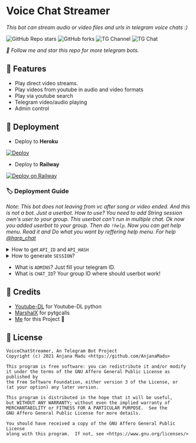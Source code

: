 # Voice Chat Streamer
_This bot can stream audio or video files and urls in telegram voice chats :)_

![GitHub Repo stars](https://img.shields.io/github/stars/AnjanaMadu/VoiceChatStreamer?color=green&style=for-the-badge&logo=github)
![GitHub forks](https://img.shields.io/github/forks/AnjanaMadu/VoiceChatStreamer?color=green&style=for-the-badge&logo=github)
![TG Channel](https://img.shields.io/badge/channel-@harp__tech-red?style=for-the-badge&logo=telegram)
![TG Chat](https://img.shields.io/badge/dynamic/json?color=red&label=Support&query=online&url=https%3A%2F%2Fonline-users-api.up.railway.app%2Fcheck%3Fchat%3Dharp_chat&style=for-the-badge&logo=telegram)

_🎯 Follow me and star this repo for more telegram bots._

## 📌 Features
- Play direct video streams.
- Play videos from youtube in audio and video formats
- Play via youtube search
- Telegram video/audio playing
- Admin control

## 📌 Deployment
- Deploy to **Heroku**

[![Deploy](https://www.herokucdn.com/deploy/button.svg)](https://heroku.com/deploy?template=https://github.com/AnjanaMadu/VoiceChatStreamer)

- Deploy to **Railway**

[![Deploy on Railway](https://railway.app/button.svg)](https://railway.app/new/template?template=https%3A%2F%2Fgithub.com%2FAnjanaMadu%2FVoiceChatStreamer&envs=API_ID%2CAPI_HASH%2CSESSION%2CADMINS%2CCHAT_ID&API_IDDesc=Your+API+ID+from+https%3A%2F%2Fmy.telegram.org&API_HASHDesc=Your+API+HASH+from+https%3A%2F%2Fmy.teleram.org&SESSIONDesc=Get+Pyrogram+string+session+from+https%3A%2F%2Freplit.com%2F%40AnjanaMadu%2FGenerateStringSession&ADMINSDesc=Add+your+telegram+ID.+%28Then+others+can%27t+use+your+bot.+Seperate+by+spaces%29&CHAT_IDDesc=Add+chat+id+where+bot+should+work.&referralCode=n3n8cH)

### 🏷 Deployment Guide

_Note: This bot does not leaving from vc after song or video ended. And this is not a bot. Just a userbot. How to use? You need to add String session own's user to your group. This userbot can't run in multiple chat. Ok now you added userbot to your group. Then do `!help`. Now you can get help menu. Read it and Do what you want by reffering help menu. For help [@harp_chat](https://t.me/harp_chat)_

<details>
  <summary>How to get <code>API_ID</code> and <code>API_HASH</code></summary>
  Get <i>API_ID</i> and <i>API_HASH</i> from <a href="https://my.telegram.org/apps">here</a>. I think its easy.
</details>

<details>
  <summary>How to generate <code>SESSION</code>?</summary>
  <b>Step 1:</b> Go to <a href="https://replit.com/@AnjanaMadu/GenerateStringSession">here</a>.<br>
  <b>Step 2:</b> Click run button and wait.<br>
  <b>Step 3:</b> Not ask for option. Fill number 1.<br>
  <b>Step 4:</b> Now ask for API ID and API HASH. Fill them.<br>
  <b>Step 5:</b> Now ask for mobile fill it also.<br>
  <b>Final Step:</b> Now ask for confirmation. Fill it. TraLaa. Now check saved. String Session will be there.
</details>

- What is `ADMINS`? Just fill your telegram ID.
- What is `CHAT_ID`? Your group ID where should userbot work!

## 📌 Credits
- [Youtube-DL](https://youtube-dl.org) for Youtube-DL python
- [MarshalX](https://github.com/MarshalX/tgcalls) for pytgcalls
- [Me](https://github.com/AnjanaMadu) for this Project 🤪

## 📌 License
```
VoiceChatStreamer, An Telegram Bot Project
Copyright (c) 2021 Anjana Madu <https://github.com/AnjanaMadu>

This program is free software: you can redistribute it and/or modify
it under the terms of the GNU Affero General Public License as published by
the Free Software Foundation, either version 3 of the License, or
(at your option) any later version.

This program is distributed in the hope that it will be useful,
but WITHOUT ANY WARRANTY; without even the implied warranty of
MERCHANTABILITY or FITNESS FOR A PARTICULAR PURPOSE.  See the
GNU Affero General Public License for more details.

You should have received a copy of the GNU Affero General Public License
along with this program.  If not, see <https://www.gnu.org/licenses/>
```
